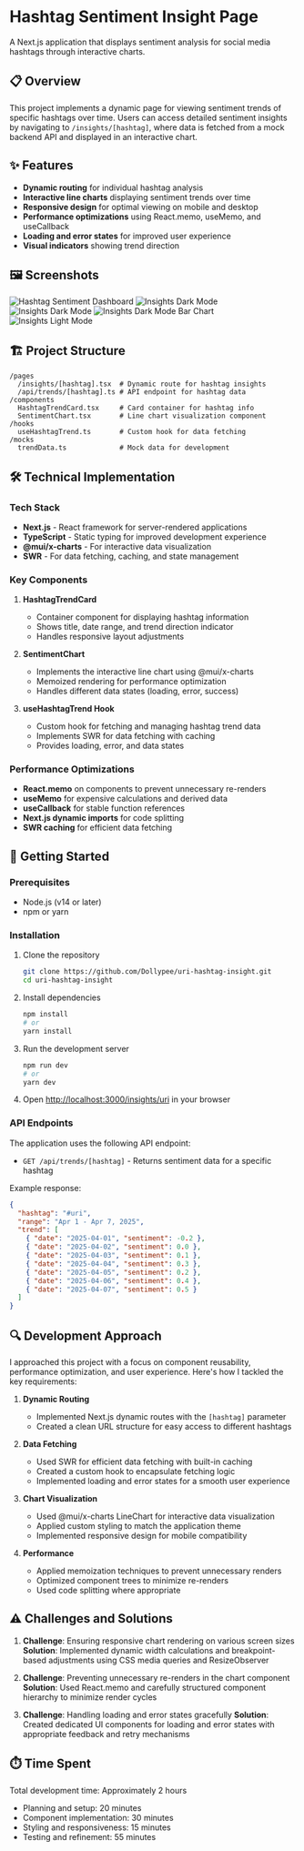 # Hashtag Sentiment Insight Page

A Next.js application that displays sentiment analysis for social media hashtags through interactive charts.

## 📋 Overview

This project implements a dynamic page for viewing sentiment trends of specific hashtags over time. Users can access detailed sentiment insights by navigating to `/insights/[hashtag]`, where data is fetched from a mock backend API and displayed in an interactive chart.

## ✨ Features

- **Dynamic routing** for individual hashtag analysis
- **Interactive line charts** displaying sentiment trends over time
- **Responsive design** for optimal viewing on mobile and desktop
- **Performance optimizations** using React.memo, useMemo, and useCallback
- **Loading and error states** for improved user experience
- **Visual indicators** showing trend direction

## 🖼️ Screenshots

![Hashtag Sentiment Dashboard](https://paste.pics/a333340eb219994d30ef29ed201a0683)
![Insights Dark Mode](https://paste.pics/726c20bd2dac226ab6267e514bf80277)
![Insights Dark Mode](https://paste.pics/646dfb050cb6db87c0b020d250b4ca75)
![Insights Dark Mode Bar Chart](https://paste.pics/24c7d8d8d474bac9ab0bbe67d099def5)
![Insights Light Mode](https://paste.pics/5543d8cf91f0071b1cf091eb62613439)

## 🏗️ Project Structure

```
/pages
  /insights/[hashtag].tsx  # Dynamic route for hashtag insights
  /api/trends/[hashtag].ts # API endpoint for hashtag data
/components
  HashtagTrendCard.tsx     # Card container for hashtag info
  SentimentChart.tsx       # Line chart visualization component
/hooks
  useHashtagTrend.ts       # Custom hook for data fetching
/mocks
  trendData.ts             # Mock data for development
```

## 🛠️ Technical Implementation

### Tech Stack

- **Next.js** - React framework for server-rendered applications
- **TypeScript** - Static typing for improved development experience
- **@mui/x-charts** - For interactive data visualization
- **SWR** - For data fetching, caching, and state management

### Key Components

1. **HashtagTrendCard**
   - Container component for displaying hashtag information
   - Shows title, date range, and trend direction indicator
   - Handles responsive layout adjustments

2. **SentimentChart**
   - Implements the interactive line chart using @mui/x-charts
   - Memoized rendering for performance optimization
   - Handles different data states (loading, error, success)

3. **useHashtagTrend Hook**
   - Custom hook for fetching and managing hashtag trend data
   - Implements SWR for data fetching with caching
   - Provides loading, error, and data states

### Performance Optimizations

- **React.memo** on components to prevent unnecessary re-renders
- **useMemo** for expensive calculations and derived data
- **useCallback** for stable function references
- **Next.js dynamic imports** for code splitting
- **SWR caching** for efficient data fetching

## 🚀 Getting Started

### Prerequisites

- Node.js (v14 or later)
- npm or yarn

### Installation

1. Clone the repository
   ```bash
   git clone https://github.com/Dollypee/uri-hashtag-insight.git
   cd uri-hashtag-insight
   ```

2. Install dependencies
   ```bash
   npm install
   # or
   yarn install
   ```

3. Run the development server
   ```bash
   npm run dev
   # or
   yarn dev
   ```

4. Open [http://localhost:3000/insights/uri](http://localhost:3000/insights/uri) in your browser

### API Endpoints

The application uses the following API endpoint:

- `GET /api/trends/[hashtag]` - Returns sentiment data for a specific hashtag

Example response:
```json
{
  "hashtag": "#uri",
  "range": "Apr 1 - Apr 7, 2025",
  "trend": [
    { "date": "2025-04-01", "sentiment": -0.2 },
    { "date": "2025-04-02", "sentiment": 0.0 },
    { "date": "2025-04-03", "sentiment": 0.1 },
    { "date": "2025-04-04", "sentiment": 0.3 },
    { "date": "2025-04-05", "sentiment": 0.2 },
    { "date": "2025-04-06", "sentiment": 0.4 },
    { "date": "2025-04-07", "sentiment": 0.5 }
  ]
}
```

## 🔍 Development Approach

I approached this project with a focus on component reusability, performance optimization, and user experience. Here's how I tackled the key requirements:

1. **Dynamic Routing**
   - Implemented Next.js dynamic routes with the `[hashtag]` parameter
   - Created a clean URL structure for easy access to different hashtags

2. **Data Fetching**
   - Used SWR for efficient data fetching with built-in caching
   - Created a custom hook to encapsulate fetching logic
   - Implemented loading and error states for a smooth user experience

3. **Chart Visualization**
   - Used @mui/x-charts LineChart for interactive data visualization
   - Applied custom styling to match the application theme
   - Implemented responsive design for mobile compatibility

4. **Performance**
   - Applied memoization techniques to prevent unnecessary renders
   - Optimized component trees to minimize re-renders
   - Used code splitting where appropriate

## ⚠️ Challenges and Solutions

1. **Challenge**: Ensuring responsive chart rendering on various screen sizes
   **Solution**: Implemented dynamic width calculations and breakpoint-based adjustments using CSS media queries and ResizeObserver

2. **Challenge**: Preventing unnecessary re-renders in the chart component
   **Solution**: Used React.memo and carefully structured component hierarchy to minimize render cycles

3. **Challenge**: Handling loading and error states gracefully
   **Solution**: Created dedicated UI components for loading and error states with appropriate feedback and retry mechanisms


## ⏱️ Time Spent

Total development time: Approximately 2 hours

- Planning and setup: 20 minutes
- Component implementation: 30 minutes
- Styling and responsiveness: 15 minutes
- Testing and refinement: 55 minutes

